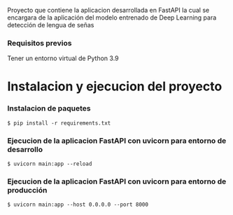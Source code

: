 Proyecto que contiene la aplicacion desarrollada en FastAPI la cual se encargara de la aplicación del modelo entrenado de Deep Learning para detección de lengua de señas

### Requisitos previos
Tener un entorno virtual de Python 3.9

# Instalacion y ejecucion del proyecto

### Instalacion de paquetes

```
$ pip install -r requirements.txt
```

### Ejecucion de la aplicacion FastAPI con uvicorn para entorno de desarrollo

```
$ uvicorn main:app --reload
```
### Ejecucion de la aplicacion FastAPI con uvicorn para entorno de producción

```
$ uvicorn main:app --host 0.0.0.0 --port 8000
```